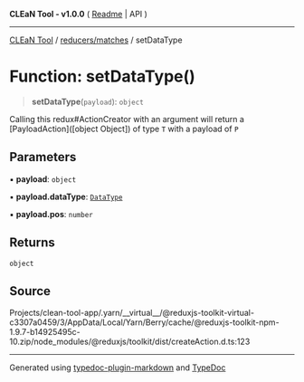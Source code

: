 **CLEaN Tool - v1.0.0** ( [Readme](../../../README.md) \| API )

***

[CLEaN Tool](../../../modules.md) / [reducers/matches](../README.md) / setDataType

# Function: setDataType()

> **setDataType**(`payload`): `object`

Calling this redux#ActionCreator with an argument will
return a [PayloadAction]([object Object]) of type `T` with a payload of `P`

## Parameters

▪ **payload**: `object`

▪ **payload.dataType**: [`DataType`](../type-aliases/DataType.md)

▪ **payload.pos**: `number`

## Returns

`object`

## Source

Projects/clean-tool-app/.yarn/\_\_virtual\_\_/@reduxjs-toolkit-virtual-c3307a0459/3/AppData/Local/Yarn/Berry/cache/@reduxjs-toolkit-npm-1.9.7-b14925495c-10.zip/node\_modules/@reduxjs/toolkit/dist/createAction.d.ts:123

***

Generated using [typedoc-plugin-markdown](https://www.npmjs.com/package/typedoc-plugin-markdown) and [TypeDoc](https://typedoc.org/)
